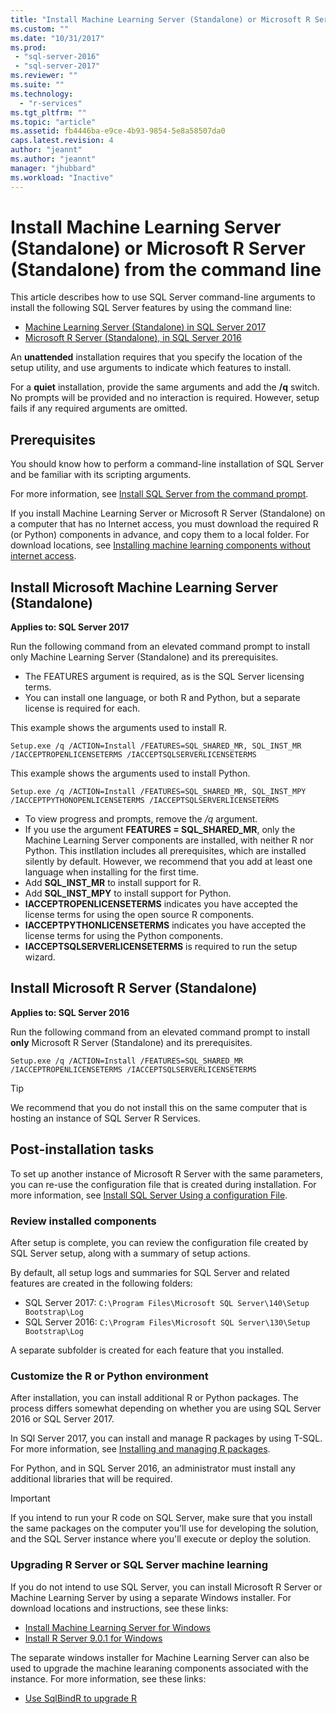 ```yaml
---
title: "Install Machine Learning Server (Standalone) or Microsoft R Server (Standalone) from the command line | Microsoft Docs"
ms.custom: ""
ms.date: "10/31/2017"
ms.prod: 
 - "sql-server-2016"
 - "sql-server-2017"
ms.reviewer: ""
ms.suite: ""
ms.technology: 
  - "r-services"
ms.tgt_pltfrm: ""
ms.topic: "article"
ms.assetid: fb4446ba-e9ce-4b93-9854-5e8a58507da0
caps.latest.revision: 4
author: "jeannt"
ms.author: "jeannt"
manager: "jhubbard"
ms.workload: "Inactive"
---
```

# Install Machine Learning Server (Standalone) or Microsoft R Server (Standalone) from the command line

This article describes how to use SQL Server command-line arguments to install the following SQL Server features by using the command line:

+ [Machine Learning Server (Standalone) in SQL Server 2017](#bkmk_mls2017) 
+ [Microsoft R Server (Standalone), in SQL Server 2016](#bkmk_mrs2016)

An **unattended** installation requires that you specify the location of the setup utility, and use arguments to indicate which features to install.

For a **quiet** installation, provide the same arguments and add the **/q** switch. No prompts will be provided and no interaction is required. However, setup fails if any required arguments are omitted.

## Prerequisites

You should know how to perform a command-line installation of SQL Server and be familiar with its scripting arguments.

For more information, see [Install SQL Server from the command prompt](..\..\database-engine\install-windows\install-sql-server-from-the-command-prompt.md).

If you install Machine Learning Server or Microsoft R Server (Standalone) on a computer that has no Internet access, you must download the required R (or Python) components in advance, and copy them to a local folder. For download locations, see [Installing machine learning components without internet access](installing-ml-components-without-internet-access.md).


## <a name="bkmk_mls2017"></a> Install Microsoft Machine Learning Server (Standalone)

**Applies to: SQL Server 2017**

Run the following command from an elevated command prompt to install only Machine Learning Server (Standalone) and its prerequisites.

+ The FEATURES argument is required, as is the SQL Server licensing terms.
+ You can install one language, or both R and Python, but a separate license is required for each.

This example shows the arguments used to install R.

```
Setup.exe /q /ACTION=Install /FEATURES=SQL_SHARED_MR, SQL_INST_MR  /IACCEPTROPENLICENSETERMS /IACCEPTSQLSERVERLICENSETERMS
```

This example shows the arguments used to install Python.

```
Setup.exe /q /ACTION=Install /FEATURES=SQL_SHARED_MR, SQL_INST_MPY  /IACCEPTPYTHONOPENLICENSETERMS /IACCEPTSQLSERVERLICENSETERMS
```

+ To view progress and prompts, remove the _/q_ argument.
+ If you use the argument **FEATURES = SQL_SHARED_MR**, only the Machine Learning Server components are installed, with neither R nor Python. This instllation includes all prerequisites, which are installed silently by default. However, we recommend that you add at least one language when installing for the first time.
+ Add **SQL_INST_MR** to install support for R.
+ Add **SQL_INST_MPY** to install support for Python.
+ **IACCEPTROPENLICENSETERMS** indicates you have accepted the license terms for using the open source R components.
+ **IACCEPTPYTHONLICENSETERMS** indicates you have accepted the license terms for using the Python components.
+ **IACCEPTSQLSERVERLICENSETERMS** is required to run the setup wizard.


## <a name="bkmk_mrs2016"></a> Install Microsoft R Server (Standalone)

**Applies to: SQL Server 2016**

Run the following command from an elevated command prompt to install **only** Microsoft R Server (Standalone) and its prerequisites. 

```
Setup.exe /q /ACTION=Install /FEATURES=SQL_SHARED_MR /IACCEPTROPENLICENSETERMS /IACCEPTSQLSERVERLICENSETERMS
```

> [!TIP]
> We recommend that you do not install this on the same computer that is hosting an instance of SQL Server R Services.

## Post-installation tasks

To set up another instance of Microsoft R Server with the same parameters, you can re-use the configuration file that is created during installation. For more information, see [Install SQL Server Using a configuration File](..\..\database-engine\install-windows\install-sql-server-using-a-configuration-file.md).

### Review installed components

After setup is complete, you can review the configuration file created by SQL Server setup, along with a summary of setup actions.

By default, all setup logs and summaries for SQL Server and related features are created in the following folders:

+ SQL Server 2017: `C:\Program Files\Microsoft SQL Server\140\Setup Bootstrap\Log`
+ SQL Server 2016:  `C:\Program Files\Microsoft SQL Server\130\Setup Bootstrap\Log`

A separate subfolder is created for each feature that you installed.

### Customize the R or Python environment

After installation, you can install additional R or Python packages. The process differs somewhat depending on whether you are using SQL Server 2016 or SQL Server 2017.

In SQl Server 2017, you can install and manage R packages by using T-SQL. For more information, see [Installing and managing R packages](../r/install-additional-r-packages-on-sql-server.md).

For Python, and in SQL Server 2016, an administrator must install any additional libraries that will be required.

> [!IMPORTANT]
> If you intend to run your R code on SQL Server, make sure that you install the same packages on the computer you'll use for developing the solution, and the SQL Server instance where you'll execute or deploy the solution.

### Upgrading R Server or SQL Server machine learning

If you do not intend to use SQL Server, you can install Microsoft R Server or Machine Learning Server by using a separate Windows installer. For download locations and instructions, see these links:

+ [Install Machine Learning Server for Windows](https://docs.microsoft.com/machine-learning-server/install/machine-learning-server-windows-install)
+ [Install R Server 9.0.1 for Windows](https://docs.microsoft.com/machine-learning-server/install/r-server-install-windows) 

The separate windows installer for Machine Learning Server can also be used to upgrade the machine learaning components associated with the instance.  For more information, see these links:

+ [Use SqlBindR to upgrade R](../r/use-sqlbindr-exe-to-upgrade-an-instance-of-sql-server.md)
